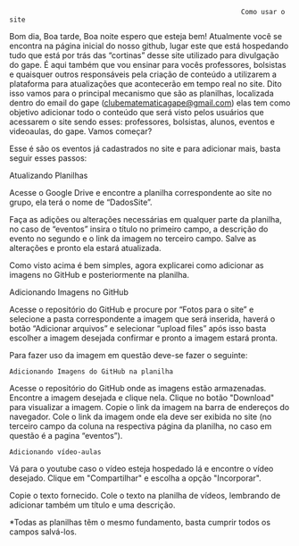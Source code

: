 
                                                              Como usar o site
                                                                                            


  Bom dia, Boa tarde, Boa noite espero que esteja bem! Atualmente você se encontra na página inicial do nosso github, lugar este que está hospedando tudo que está por trás das “cortinas” desse site 
  utilizado para divulgação do gape. É aqui também que vou ensinar para vocês professores, bolsistas e quaisquer outros responsáveis pela criação de conteúdo a utilizarem a plataforma para atualizações que acontecerão em tempo real no site.
         Dito isso vamos para o principal mecanismo que são as planilhas, localizada  dentro do email do gape (clubematematicagape@gmail.com) elas tem como objetivo adicionar todo o conteúdo que será visto pelos usuários que acessarem o site sendo esses: professores, bolsistas, alunos, eventos e videoaulas, do gape. Vamos começar? 



  Esse é são os eventos já cadastrados no site e para adicionar mais, basta seguir esses passos:

Atualizando Planilhas

Acesse o Google Drive e encontre a planilha correspondente ao site no grupo, ela terá o nome de “DadosSite”.


Faça as adições ou alterações necessárias em qualquer parte da planilha, no caso de “eventos” insira o título no primeiro campo, a descrição do evento no segundo e o link da imagem no terceiro campo.
Salve as alterações e pronto ela estará atualizada.

Como visto acima é bem simples, agora explicarei como adicionar as imagens no GitHub e posteriormente na planilha. 

Adicionando Imagens no GitHub

Acesse o repositório do GitHub e procure por “Fotos para o site” e selecione a pasta correspondente a imagem que será inserida, haverá o botão “Adicionar arquivos” e selecionar “upload files” após isso basta escolher a imagem desejada confirmar e pronto a imagem estará pronta.

Para fazer uso da imagem em questão deve-se fazer o seguinte: 

	Adicionando Imagens do GitHub na planilha

Acesse o repositório do GitHub onde as imagens estão armazenadas.
Encontre a imagem desejada e clique nela.
Clique no botão "Download" para visualizar a imagem.
Copie o link da imagem na barra de endereços do navegador.
Cole o link da imagem onde ela deve ser exibida no site (no terceiro campo da coluna na respectiva página da planilha, no caso em questão é a pagina “eventos”).





	Adicionando vídeo-aulas




Vá para o youtube caso o vídeo esteja hospedado lá e encontre o vídeo desejado.
Clique em "Compartilhar" e escolha a opção "Incorporar".



Copie o texto fornecido.
Cole o texto na planilha de vídeos, lembrando de adicionar também um título e uma descrição.


*Todas as planilhas têm o mesmo fundamento, basta cumprir todos os campos salvá-los.

